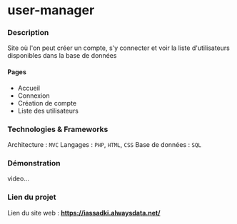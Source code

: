 ﻿# user-manager

### Description
Site où l'on peut créer un compte, s'y connecter et voir la liste d'utilisateurs disponibles dans la base de données

#### Pages
- Accueil
- Connexion
- Création de compte
- Liste des utilisateurs

### Technologies & Frameworks
Architecture : `MVC`
Langages : `PHP`, `HTML`, `CSS`
Base de données : `SQL`

<!-- ### **Conception du projet**

- Ce projet ne comprend pas de conception UML -->

### Démonstration
video... 

### Lien du projet
Lien du site web : **https://iassadki.alwaysdata.net/**